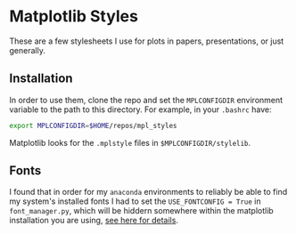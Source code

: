 # Matplotlib Styles

These are a few stylesheets I use for plots in papers, presentations,
or just generally.

## Installation

In order to use them, clone the repo and set the `MPLCONFIGDIR` environment
variable to the path to this directory. For example, in your `.bashrc` have:

```bash
export MPLCONFIGDIR=$HOME/repos/mpl_styles
```

Matplotlib looks for the `.mplstyle` files in `$MPLCONFIGDIR/stylelib`.

## Fonts

I found that in order for my `anaconda` environments to reliably be able to find
my system's installed fonts I had to set the `USE_FONTCONFIG = True` in 
`font_manager.py`, which will be hiddern somewhere within the matplotlib
installation you are using, [see here for details](https://matplotlib.org/api/font_manager_api.html).
